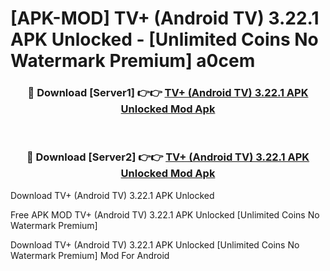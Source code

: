 # [APK-MOD] TV+ (Android TV) 3.22.1 APK Unlocked - [Unlimited Coins No Watermark Premium] a0cem



<div align="center">
<h3>🔴 Download [Server1] 👉👉 <a href="https://momento.my/?title=TV+_(Android_TV)_3.22.1_APK_Unlocked">TV+ (Android TV) 3.22.1 APK Unlocked Mod Apk</a></h3><br>

<h3>🔴 Download [Server2] 👉👉 <a href="https://momento.my/?title=TV+_(Android_TV)_3.22.1_APK_Unlocked">TV+ (Android TV) 3.22.1 APK Unlocked Mod Apk</a></h3>
</div>



Download TV+ (Android TV) 3.22.1 APK Unlocked 

Free APK MOD TV+ (Android TV) 3.22.1 APK Unlocked [Unlimited Coins No Watermark Premium]

Download TV+ (Android TV) 3.22.1 APK Unlocked [Unlimited Coins No Watermark Premium] Mod For Android
